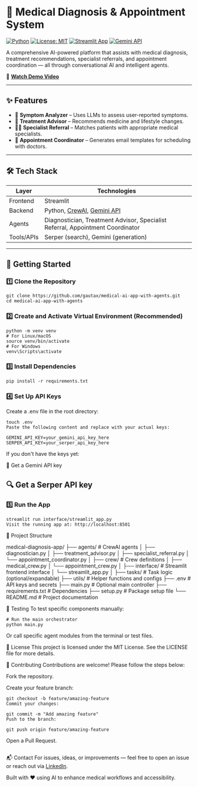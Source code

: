 
# 🏥 Medical Diagnosis & Appointment System

[![Python](https://img.shields.io/badge/Python-3.10%2B-blue.svg)](https://www.python.org/)
[![License: MIT](https://img.shields.io/badge/License-MIT-green.svg)](LICENSE)
[![Streamlit App](https://img.shields.io/badge/UI-Streamlit-orange)](https://streamlit.io/)
[![Gemini API](https://img.shields.io/badge/AI-Google_Gemini-blueviolet)](https://ai.google.dev/)

A comprehensive AI-powered platform that assists with medical diagnosis, treatment recommendations, specialist referrals, and appointment coordination — all through conversational AI and intelligent agents.

🎥 [**Watch Demo Video**](https://vimeo.com/1091245465?share=copy#t=0)

---

## ✨ Features

- 🧠 **Symptom Analyzer** – Uses LLMs to assess user-reported symptoms.
- 💊 **Treatment Advisor** – Recommends medicine and lifestyle changes.
- 👨‍⚕️ **Specialist Referral** – Matches patients with appropriate medical specialists.
- 📅 **Appointment Coordinator** – Generates email templates for scheduling with doctors.

---

## 🛠️ Tech Stack

| Layer      | Technologies                               |
|------------|--------------------------------------------|
| Frontend   | Streamlit                                  |
| Backend    | Python, [CrewAI](https://docs.crewai.com/), [Gemini API](https://ai.google.dev) |
| Agents     | Diagnostician, Treatment Advisor, Specialist Referral, Appointment Coordinator |
| Tools/APIs | Serper (search), Gemini (generation)       |

---

## 🚀 Getting Started

### 1️⃣ Clone the Repository

```
git clone https://github.com/gautax/medical-ai-app-with-agents.git
cd medical-ai-app-with-agents
```
### 2️⃣ Create and Activate Virtual Environment (Recommended)
```
python -m venv venv
# For Linux/macOS
source venv/bin/activate
# For Windows
venv\Scripts\activate
```
### 3️⃣ Install Dependencies
```
pip install -r requirements.txt
```
### 4️⃣ Set Up API Keys
Create a .env file in the root directory:
```
touch .env
Paste the following content and replace with your actual keys:

GEMINI_API_KEY=your_gemini_api_key_here
SERPER_API_KEY=your_serper_api_key_here
```
If you don't have the keys yet:

🔑 Get a Gemini API key

🔍 Get a Serper API key
---
### 5️⃣ Run the App
```
streamlit run interface/streamlit_app.py
Visit the running app at: http://localhost:8501
```

📁 Project Structure

medical-diagnosis-app/
├── agents/                # CrewAI agents
│   ├── diagnostician.py
│   ├── treatment_advisor.py
│   ├── specialist_referral.py
│   └── appointment_coordinator.py
│
├── crew/                  # Crew definitions
│   ├── medical_crew.py
│   └── appointment_crew.py
│
├── interface/             # Streamlit frontend interface
│   └── streamlit_app.py
│
├── tasks/                 # Task logic (optional/expandable)
├── utils/                 # Helper functions and configs
├── .env                   # API keys and secrets
├── main.py                # Optional main controller
├── requirements.txt       # Dependencies
├── setup.py               # Package setup file
└── README.md              # Project documentation

🧪 Testing
To test specific components manually:
```
# Run the main orchestrator
python main.py
```
Or call specific agent modules from the terminal or test files.

📝 License
This project is licensed under the MIT License.
See the LICENSE file for more details.

🤝 Contributing
Contributions are welcome! Please follow the steps below:

Fork the repository.

Create your feature branch:
```
git checkout -b feature/amazing-feature
Commit your changes:

git commit -m "Add amazing feature"
Push to the branch:

git push origin feature/amazing-feature
```
Open a Pull Request.
```
```
📬 Contact
For issues, ideas, or improvements — feel free to open an issue or reach out via [LinkedIn](https://www.linkedin.com/in/yahya-menkari-a16b06324/).

Built with ❤️ using AI to enhance medical workflows and accessibility.
